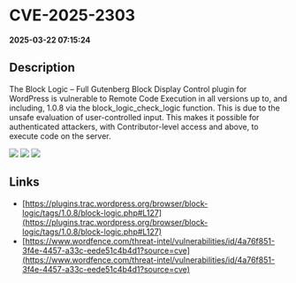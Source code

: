 # CVE-2025-2303

**2025-03-22 07:15:24**

## Description
The Block Logic – Full Gutenberg Block Display Control plugin for WordPress is vulnerable to Remote Code Execution in all versions up to, and including, 1.0.8 via the block_logic_check_logic function. This is due to the unsafe evaluation of user-controlled input. This makes it possible for authenticated attackers, with Contributor-level access and above, to execute code on the server.

![](https://img.shields.io/static/v1?label=Score&message=8.8&color=red)
![](https://img.shields.io/static/v1?label=Severity&message=HIGH&color=red)
![](https://img.shields.io/static/v1?label=CWE&message=RCE&color=green)

## Links
- [https://plugins.trac.wordpress.org/browser/block-logic/tags/1.0.8/block-logic.php#L127](https://plugins.trac.wordpress.org/browser/block-logic/tags/1.0.8/block-logic.php#L127)
- [https://www.wordfence.com/threat-intel/vulnerabilities/id/4a76f851-3f4e-4457-a33c-eede51c4b4d1?source=cve](https://www.wordfence.com/threat-intel/vulnerabilities/id/4a76f851-3f4e-4457-a33c-eede51c4b4d1?source=cve)
